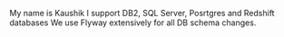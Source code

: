 My name is Kaushik
I support DB2, SQL Server, Posrtgres and Redshift databases
We use Flyway extensively for all DB schema changes.
